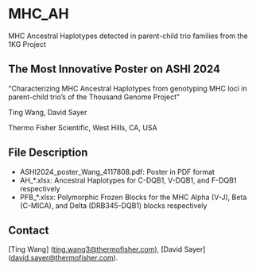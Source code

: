 # MHC_AH
MHC Ancestral Haplotypes detected in parent-child trio families from the 1KG Project

## The Most Innovative Poster on ASHI 2024
"Characterizing MHC Ancestral Haplotypes from genotyping MHC loci in parent-child trio’s of the Thousand Genome Project"

Ting Wang, David Sayer

Thermo Fisher Scientific, West Hills, CA, USA

## File Description
* ASHI2024_poster_Wang_4117808.pdf: Poster in PDF format
* AH_*.xlsx: Ancestral Haplotypes for C-DQB1, V-DQB1, and F-DQB1 respectively
* PFB_*.xlsx: Polymorphic Frozen Blocks for the MHC Alpha (V-J), Beta (C-MICA), and Delta (DRB345-DQB1) blocks respectively

## Contact
[Ting Wang] (ting.wang3@thermofisher.com), [David Sayer] (david.sayer@thermofisher.com).

